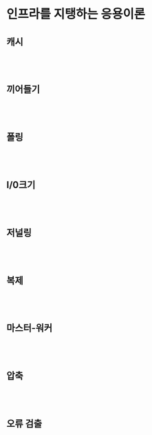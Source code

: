 # **인프라를 지탱하는 응용이론**


## 캐시
<br></br>

## 끼어들기
<br></br>

## 폴링
<br></br>

## I/0크기
<br></br>

## 저널링
<br></br>

## 복제
<br></br>

## 마스터-워커
<br></br>

## 압축
<br></br>

## 오류 검출
<br></br>
